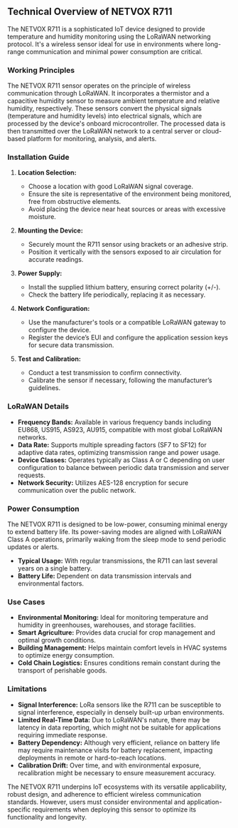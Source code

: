 ## Technical Overview of NETVOX R711

The NETVOX R711 is a sophisticated IoT device designed to provide temperature and humidity monitoring using the LoRaWAN networking protocol. It's a wireless sensor ideal for use in environments where long-range communication and minimal power consumption are critical.

### Working Principles

The NETVOX R711 sensor operates on the principle of wireless communication through LoRaWAN. It incorporates a thermistor and a capacitive humidity sensor to measure ambient temperature and relative humidity, respectively. These sensors convert the physical signals (temperature and humidity levels) into electrical signals, which are processed by the device's onboard microcontroller. The processed data is then transmitted over the LoRaWAN network to a central server or cloud-based platform for monitoring, analysis, and alerts.

### Installation Guide

1. **Location Selection:** 
   - Choose a location with good LoRaWAN signal coverage.
   - Ensure the site is representative of the environment being monitored, free from obstructive elements.
   - Avoid placing the device near heat sources or areas with excessive moisture.

2. **Mounting the Device:**
   - Securely mount the R711 sensor using brackets or an adhesive strip.
   - Position it vertically with the sensors exposed to air circulation for accurate readings.

3. **Power Supply:**
   - Install the supplied lithium battery, ensuring correct polarity (+/-).
   - Check the battery life periodically, replacing it as necessary.

4. **Network Configuration:**
   - Use the manufacturer's tools or a compatible LoRaWAN gateway to configure the device.
   - Register the device’s EUI and configure the application session keys for secure data transmission.

5. **Test and Calibration:**
   - Conduct a test transmission to confirm connectivity.
   - Calibrate the sensor if necessary, following the manufacturer’s guidelines.

### LoRaWAN Details

- **Frequency Bands:** Available in various frequency bands including EU868, US915, AS923, AU915, compatible with most global LoRaWAN networks.
- **Data Rate:** Supports multiple spreading factors (SF7 to SF12) for adaptive data rates, optimizing transmission range and power usage.
- **Device Classes:** Operates typically as Class A or C depending on user configuration to balance between periodic data transmission and server requests.
- **Network Security:** Utilizes AES-128 encryption for secure communication over the public network.

### Power Consumption

The NETVOX R711 is designed to be low-power, consuming minimal energy to extend battery life. Its power-saving modes are aligned with LoRaWAN Class A operations, primarily waking from the sleep mode to send periodic updates or alerts.

- **Typical Usage:** With regular transmissions, the R711 can last several years on a single battery.
- **Battery Life:** Dependent on data transmission intervals and environmental factors.

### Use Cases

- **Environmental Monitoring:** Ideal for monitoring temperature and humidity in greenhouses, warehouses, and storage facilities.
- **Smart Agriculture:** Provides data crucial for crop management and optimal growth conditions.
- **Building Management:** Helps maintain comfort levels in HVAC systems to optimize energy consumption.
- **Cold Chain Logistics:** Ensures conditions remain constant during the transport of perishable goods.

### Limitations

- **Signal Interference:** LoRa sensors like the R711 can be susceptible to signal interference, especially in densely built-up urban environments.
- **Limited Real-Time Data:** Due to LoRaWAN's nature, there may be latency in data reporting, which might not be suitable for applications requiring immediate response.
- **Battery Dependency:** Although very efficient, reliance on battery life may require maintenance visits for battery replacement, impacting deployments in remote or hard-to-reach locations.
- **Calibration Drift:** Over time, and with environmental exposure, recalibration might be necessary to ensure measurement accuracy.

The NETVOX R711 underpins IoT ecosystems with its versatile applicability, robust design, and adherence to efficient wireless communication standards. However, users must consider environmental and application-specific requirements when deploying this sensor to optimize its functionality and longevity.